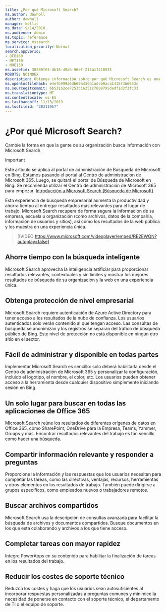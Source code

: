 ```yaml
---
title: ¿Por qué Microsoft Search?
ms.author: dawholl
author: dawholl
manager: kellis
ms.date: 9/14/2018
ms.audience: Admin
ms.topic: reference
ms.service: mssearch
localization_priority: Normal
search.appverid:
- BFB160
- MET150
- MOE150
ms.assetid: 38569f03-db18-49ab-96ef-213a1f410935
ROBOTS: NOINDEX
description: Obtenga información sobre por qué Microsoft Search es una búsqueda empresarial inteligente para el lugar de trabajo moderno.
ms.openlocfilehash: e4e7b999a6db69a430b1adcb9aca141573b6653c
ms.sourcegitcommit: 6b531b2ce7253c16251c7089795dedf1d2f3fc33
ms.translationtype: MT
ms.contentlocale: es-ES
ms.lasthandoff: 11/13/2019
ms.locfileid: "38311957"
---
```

# <a name="why-microsoft-search"></a>¿Por qué Microsoft Search?

Cambie la forma en que la gente de su organización busca información con Microsoft Search. 

> [!IMPORTANT]
> Este artículo se aplica al portal de administración de Búsqueda de Microsoft en Bing. Estamos pasando el portal al Centro de administración de Microsoft 365. Luego, se quitará el portal de Búsqueda de Microsoft en Bing. Se recomienda utilizar el Centro de administración de Microsoft 365 para empezar. [Introducción a Microsoft Search (Búsqueda de Microsoft)](overview-microsoft-search.md).
  
Esta experiencia de búsqueda empresarial aumenta la productividad y ahorra tiempo al entregar resultados más relevantes para el lugar de trabajo. Microsoft Search recupera de forma segura la información de su empresa, escuela u organización (como archivos, datos de la compañía, información de usuarios y sitios), así como los resultados de la web pública y los muestra en una experiencia única.

> [!VIDEO https://www.microsoft.com/videoplayer/embed/RE2EWQN?autoplay=false]
  
## <a name="save-time-with-intelligent-search"></a>Ahorre tiempo con la búsqueda inteligente

Microsoft Search aprovecha la inteligencia artificiar para proporcionar resultados relevantes, contextuales y sin límites y mostrar los mejores resultados de búsqueda de su organización y la web en una experiencia única.
  
## <a name="get-enterprise-grade-protection"></a>Obtenga protección de nivel empresarial

Microsoft Search requiere autenticación de Azure Active Directory para tener acceso a los resultados de la nube de confianza. Los usuarios autenticados solo verán contenido al que tengan acceso. Las consultas de búsqueda se anonimizan y los registros se separan del tráfico de búsqueda público de Bing. Este nivel de protección no está disponible en ningún otro sitio en el sector.
  
## <a name="easy-to-administer-and-available-everywhere"></a>Fácil de administrar y disponible en todas partes

Implementar Microsoft Search es sencillo: solo deberá habilitarla desde el Centro de administración de Microsoft 365 y personalizar la configuración, incluido el logotipo, el nombre, el color, etc. Los usuarios pueden obtener acceso a la herramienta desde cualquier dispositivo simplemente iniciando sesión en Bing.
  
## <a name="one-place-to-search-across-office-365-apps"></a>Un solo lugar para buscar en todas las aplicaciones de Office 365

Microsoft Search reúne los resultados de diferentes orígenes de datos en Office 365, como SharePoint, OneDrive para la Empresa, Teams, Yammer, Groups y más. Encontrar resultados relevantes del trabajo es tan sencillo como hacer una búsqueda.
  
## <a name="share-authoritative-information-and-answer-questions"></a>Compartir información relevante y responder a preguntas

Proporcione la información y las respuestas que los usuarios necesitan para completar las tareas, como las directivas, ventajas, recursos, herramientas y otros elementos en los resultados de trabajo. También puede dirigirse a grupos específicos, como empleados nuevos o trabajadores remotos.
  
## <a name="find-shared-files"></a>Buscar archivos compartidos

Microsoft Search usa la descripción de consultas avanzada para facilitar la búsqueda de archivos y documentos compartidos. Busque documentos en los que está colaborando y archivos a los que tiene acceso. 
  
## <a name="complete-tasks-faster"></a>Completar tareas con mayor rapidez

Integre PowerApps en su contenido para habilitar la finalización de tareas en los resultados del trabajo.
  
## <a name="reduce-support-costs"></a>Reducir los costes de soporte técnico

Reduzca los costes y haga que los usuarios sean autosuficientes al incorporar respuestas personalizadas a preguntas comunes y minimice la necesidad de ponerse en contacto con el soporte técnico, el departamento de TI o el equipo de soporte.
  

